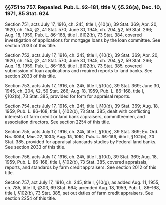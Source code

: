 ### §§751 to 757. Repealed. Pub. L. 92–181, title V, §5.26(a), Dec. 10, 1971, 85 Stat. 624 ###

Section 751, acts July 17, 1916, ch. 245, title I, §10(a), 39 Stat. 369; Apr. 20, 1920, ch. 154, §2, 41 Stat. 570; June 30, 1945, ch. 204, §2, 59 Stat. 266; Aug. 18, 1959, Pub. L. 86–168, title I, §102(b), 73 Stat. 384, covered investigation of applications for mortgage loans by the loan committee. See section 2033 of this title.

Section 752, acts July 17, 1916, ch. 245, title I, §10(b), 39 Stat. 369; Apr. 20, 1920, ch. 154, §2, 41 Stat. 570; June 30, 1945, ch. 204, §2, 59 Stat. 266; Aug. 18, 1959, Pub. L. 86–168, title I, §102(b), 73 Stat. 385, covered submission of loan applications and required reports to land banks. See section 2033 of this title.

Section 753, acts July 17, 1916, ch. 245, title I, §10(c), 39 Stat. 369; June 30, 1945, ch. 204, §2, 59 Stat. 266; Aug. 18, 1959, Pub. L. 86–168, title I, §102(b), 73 Stat. 385, provided for form for appraisal reports.

Section 754, acts July 17, 1916, ch. 245, title I, §10(d), 39 Stat. 369; Aug. 18, 1959, Pub. L. 86–168, title I, §102(b), 73 Stat. 385, dealt with conflicting interests of farm credit or land bank appraisers, committeemen, and association directors. See section 2254 of this title.

Section 755, acts July 17, 1916, ch. 245, title I, §10(e), 39 Stat. 369; Ex. Ord. No. 6084, Mar. 27, 1933; Aug. 18, 1959, Pub. L. 86–168, title I, §102(b), 73 Stat. 385, provided for appraisal standards studies by Federal land banks. See section 2033 of this title.

Section 756, acts July 17, 1916, ch. 245, title I, §10(f), 39 Stat. 369; Aug. 18, 1959, Pub. L. 86–168, title I, §102(b), 73 Stat. 385, covered appraisals, reports, and standards by farm credit appraisers. See section 2012 of this title.

Section 757, act July 17, 1916, ch. 245, title I, §10(g), as added Aug. 11, 1955, ch. 785, title III, §303, 69 Stat. 664; amended Aug. 18, 1959, Pub. L. 86–168, title I, §102(b), 73 Stat. 385, set out duties of farm credit appraisers. See section 2254 of this title.